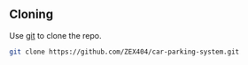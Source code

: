 ## Cloning

Use [git](https://git-scm.com/downloads) to clone the repo.

```bash
git clone https://github.com/ZEX404/car-parking-system.git
```
